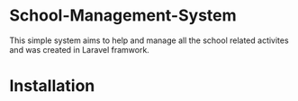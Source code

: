 # School-Management-System

This simple system aims to help and manage all the school related activites and was created in Laravel framwork.

# Installation
